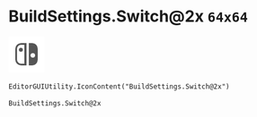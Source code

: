 # BuildSettings.Switch@2x `64x64`
<img src="/img/BuildSettings.Switch@2x.png" width=64 height=64>

``` CSharp
EditorGUIUtility.IconContent("BuildSettings.Switch@2x")
```
```
BuildSettings.Switch@2x
```

